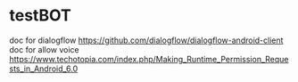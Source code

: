 # testBOT
doc for dialogflow
https://github.com/dialogflow/dialogflow-android-client
doc for allow voice
https://www.techotopia.com/index.php/Making_Runtime_Permission_Requests_in_Android_6.0
